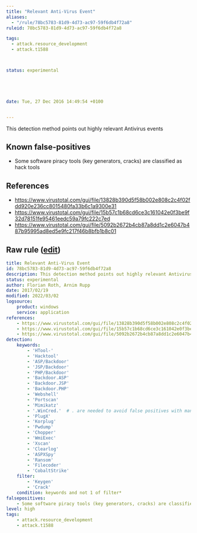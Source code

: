 ```yaml
---
title: "Relevant Anti-Virus Event"
aliases:
  - "/rule/78bc5783-81d9-4d73-ac97-59f6db4f72a8"
ruleid: 78bc5783-81d9-4d73-ac97-59f6db4f72a8

tags:
  - attack.resource_development
  - attack.t1588



status: experimental





date: Tue, 27 Dec 2016 14:49:54 +0100


---
```


This detection method points out highly relevant Antivirus events

<!--more-->


## Known false-positives

* Some software piracy tools (key generators, cracks) are classified as hack tools



## References

* https://www.virustotal.com/gui/file/13828b390d5f58b002e808c2c4f02fdd920e236cc8015480fa33b6c1a9300e31
* https://www.virustotal.com/gui/file/15b57c1b68cd6ce3c161042e0f3be9f32d78151fe95461eedc59a79fc222c7ed
* https://www.virustotal.com/gui/file/5092b2672b4cb87a8dd1c2e6047b487b95995ad8ed5e9fc217f46b8bfb1b8c01


## Raw rule ([edit](https://github.com/SigmaHQ/sigma/edit/master/rules/windows/builtin/application/win_av_relevant_match.yml))
```yaml
title: Relevant Anti-Virus Event
id: 78bc5783-81d9-4d73-ac97-59f6db4f72a8
description: This detection method points out highly relevant Antivirus events
status: experimental
author: Florian Roth, Arnim Rupp
date: 2017/02/19
modified: 2022/03/02
logsource:
    product: windows
    service: application
references:
    - https://www.virustotal.com/gui/file/13828b390d5f58b002e808c2c4f02fdd920e236cc8015480fa33b6c1a9300e31
    - https://www.virustotal.com/gui/file/15b57c1b68cd6ce3c161042e0f3be9f32d78151fe95461eedc59a79fc222c7ed
    - https://www.virustotal.com/gui/file/5092b2672b4cb87a8dd1c2e6047b487b95995ad8ed5e9fc217f46b8bfb1b8c01
detection:
    keywords:
        - 'HTool-'
        - 'Hacktool'
        - 'ASP/Backdoor'
        - 'JSP/Backdoor'
        - 'PHP/Backdoor'
        - 'Backdoor.ASP'
        - 'Backdoor.JSP'
        - 'Backdoor.PHP'
        - 'Webshell'
        - 'Portscan'
        - 'Mimikatz'
        - '.WinCred.'  # . are needed to avoid false positives with many other strings
        - 'PlugX'
        - 'Korplug'
        - 'Pwdump'
        - 'Chopper'
        - 'WmiExec'
        - 'Xscan'
        - 'Clearlog'
        - 'ASPXSpy'
        - 'Ransom'
        - 'Filecoder'
        - 'CobaltStrike'
    filter:
        - 'Keygen'
        - 'Crack'
    condition: keywords and not 1 of filter*
falsepositives:
    - Some software piracy tools (key generators, cracks) are classified as hack tools
level: high
tags:
    - attack.resource_development
    - attack.t1588

```
